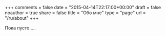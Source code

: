 +++
comments = false
date = "2015-04-14T22:17:00+00:00"
draft = false
noauthor = true
share = false
title = "Обо мне"
type = "page"
url = "/ru/about"
+++

Пока пусто.....